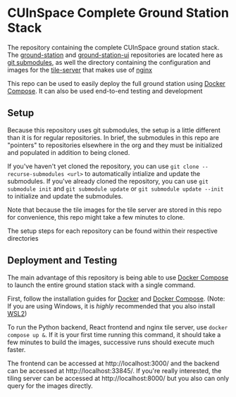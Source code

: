 # CUInSpace Complete Ground Station Stack
The repository containing the complete CUInSpace ground station stack. The [ground-station](https://github.com/CarletonURocketry/ground-station) and [ground-station-ui](https://github.com/CarletonURocketry/ground-station-ui) repositories are located here as [git submodules](https://git-scm.com/book/en/v2/Git-Tools-Submodules), as well the directory containing the configuration and images for the [tile-server](https://github.com/CarletonURocketry/ground-station-complete/tree/main/tile-server) that makes use of [nginx](https://nginx.org/en/)

This repo can be used to easily deploy the full ground station using [Docker Compose](https://docs.docker.com/compose/). It can also be used end-to-end testing and development

## Setup
Because this repository uses git submodules, the setup is a little different than it is for regular repositories. In brief, the submodules in this repo are "pointers" to repositories elsewhere in the org and they must be initialized and populated in addition to being cloned. 

If you've haven't yet cloned the repository, you can use `git clone --recurse-submodules <url>` to automatically intialize and update the submodules. If you've already cloned the repository, you can use `git submodule init` and `git submodule update` or `git submodule update --init` to initialize and update the submodules.

Note that because the tile images for the tile server are stored in this repo for convenience, this repo might take a few minutes to clone.

The setup steps for each repository can be found within their respective directories

## Deployment and Testing
The main advantage of this repository is being able to use [Docker Compose](https://docs.docker.com/compose/) to launch the entire ground station stack with a single command.

First, follow the installation guides for [Docker](https://docs.docker.com/get-docker/) and [Docker Compose](https://docs.docker.com/compose/). (Note: If you are using Windows, it is *highly* recommended that you also install [WSL2](https://learn.microsoft.com/en-us/windows/wsl/install))

To run the Python backend, React frontend and nginx tile server, use `docker compose up &`. If it is your first time running this command, it should take a few minutes to build the images, successive runs should execute much faster.

The frontend can be accessed at http://localhost:3000/ and the backend can be accessed at http://localhost:33845/. If you're really interested, the tiling server can be accessed at http://localhost:8000/ but you also can only query for the images directly.
